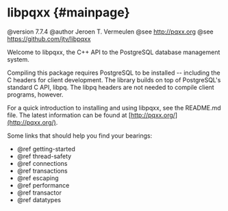 libpqxx                                      {#mainpage}
=======

@version 7.7.4
@author Jeroen T. Vermeulen
@see http://pqxx.org
@see https://github.com/jtv/libpqxx

Welcome to libpqxx, the C++ API to the PostgreSQL database management system.

Compiling this package requires PostgreSQL to be installed -- including the
C headers for client development.  The library builds on top of PostgreSQL's
standard C API, libpq.  The libpq headers are not needed to compile client
programs, however.

For a quick introduction to installing and using libpqxx, see the README.md
file.  The latest information can be found at
[http://pqxx.org/](http://pqxx.org/).


Some links that should help you find your bearings:

* @ref getting-started
* @ref thread-safety
* @ref connections
* @ref transactions
* @ref escaping
* @ref performance
* @ref transactor
* @ref datatypes
